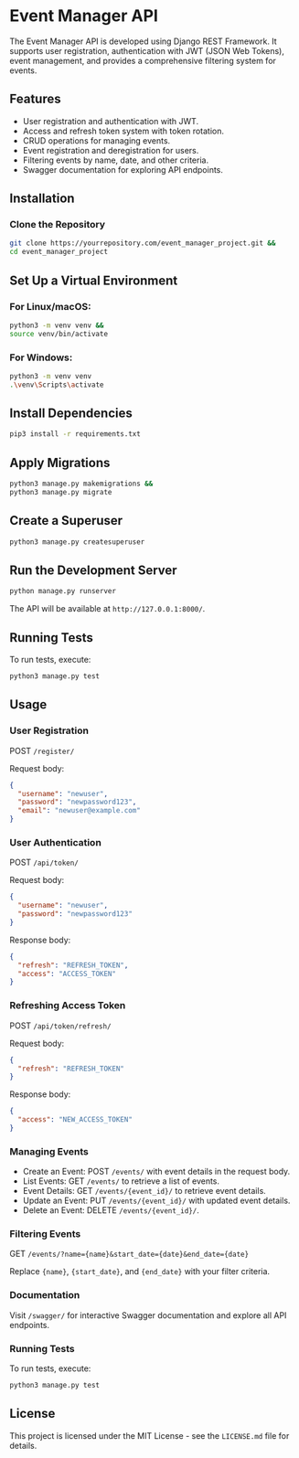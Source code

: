 # Event Manager API

The Event Manager API is developed using Django REST Framework. It supports user registration, authentication with JWT (JSON Web Tokens), event management, and provides a comprehensive filtering system for events.

## Features

- User registration and authentication with JWT.
- Access and refresh token system with token rotation.
- CRUD operations for managing events.
- Event registration and deregistration for users.
- Filtering events by name, date, and other criteria.
- Swagger documentation for exploring API endpoints.

## Installation

### Clone the Repository

```bash
git clone https://yourrepository.com/event_manager_project.git &&
cd event_manager_project
```

## Set Up a Virtual Environment

### For Linux/macOS:

```bash
python3 -m venv venv &&
source venv/bin/activate
```

### For Windows:

```bash
python3 -m venv venv
.\venv\Scripts\activate
```

## Install Dependencies

```bash
pip3 install -r requirements.txt
```

## Apply Migrations

```bash
python3 manage.py makemigrations &&
python3 manage.py migrate
```

## Create a Superuser

```bash
python3 manage.py createsuperuser
```

## Run the Development Server

```bash
python manage.py runserver
```

The API will be available at `http://127.0.0.1:8000/`.


## Running Tests

To run tests, execute:
```bash
python3 manage.py test
````

## Usage

### User Registration
POST `/register/`

Request body:

```json
{
  "username": "newuser",
  "password": "newpassword123",
  "email": "newuser@example.com"
}
```

### User Authentication
POST `/api/token/`

Request body:

```json
{
  "username": "newuser",
  "password": "newpassword123"
}
```

Response body:

```json
{
  "refresh": "REFRESH_TOKEN",
  "access": "ACCESS_TOKEN"
}
```

### Refreshing Access Token
POST `/api/token/refresh/`

Request body:

```json
{
  "refresh": "REFRESH_TOKEN"
}
```

Response body:

```json
{
  "access": "NEW_ACCESS_TOKEN"
}
```

### Managing Events

* Create an Event: POST `/events/` with event details in the request body.
* List Events: GET `/events/` to retrieve a list of events.
* Event Details: GET `/events/{event_id}/` to retrieve event details.
* Update an Event: PUT `/events/{event_id}/` with updated event details.
* Delete an Event: DELETE `/events/{event_id}/`.

### Filtering Events
GET `/events/?name={name}&start_date={date}&end_date={date}`

Replace `{name}`, `{start_date}`, and `{end_date}` with your filter criteria.

### Documentation
Visit `/swagger/` for interactive Swagger documentation and explore all API endpoints.

### Running Tests
To run tests, execute:

```bash
python3 manage.py test
```

## License
This project is licensed under the MIT License - see the `LICENSE.md` file for details.